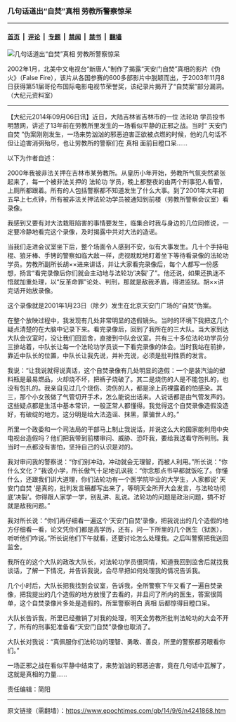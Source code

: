 ### 几句话道出“自焚”真相 劳教所警察惊呆

---

#### [首页](../../../..?n4241868) &nbsp;|&nbsp; [评论](../../../../../epoch-comment?n4241868) &nbsp;|&nbsp; [专题](../../../../../epoch-special?n4241868) &nbsp;|&nbsp; [禁闻](../../../../../epoch-news?n4241868) &nbsp;|&nbsp; [禁书](../../../../../books?n4241868) &nbsp;|&nbsp; [翻墙](https://github.com/gfw-breaker/nogfw/blob/master/README.md?n4241868)


<div><img alt="几句话道出“自焚”真相 劳教所警察惊呆" class="attachment-djy_600_400 size-djy_600_400 wp-post-image" src="https://i.epochtimes.com/assets/uploads/2014/09/1407101314002639.jpg"/>
<div class="caption">
 <p>
  2002年1月，北美中文电视台“新唐人”制作了揭露“天安门自焚”真相的影片《伪火》（False Fire），该片从各国参赛的600多部影片中脱颖而出，于2003年11月8日获得第51届哥伦布国际电影电视节荣誉奖，该纪录片揭开了“自焚案”部分漏洞。（大纪元资料室）
 </p>
</div></div><hr/><div class="post_content" id="artbody" itemprop="articleBody">
 <!-- article content begin -->
 <p>
  【大纪元2014年09月06日讯】近日，大陆吉林省吉林市的一位
  <ok href="https://www.epochtimes.com/gb/tag/%E6%B3%95%E8%BD%AE%E5%8A%9F.html">
   法轮功
  </ok>
  学员投书明慧网，讲述了13年前在劳教所里发生的一场看似平静的正邪之战。当时“
  <ok href="https://www.epochtimes.com/gb/tag/%E5%A4%A9%E5%AE%89%E9%97%A8%E8%87%AA%E7%84%9A.html">
   天安门自焚
  </ok>
  ”伪案刚刚发生，一场来势汹汹的邪恶迫害正欲被点燃的时候，他的几句话不但让迫害消弭殆尽，也让劳教所的警察们在
  <ok href="https://www.epochtimes.com/gb/tag/%E7%9C%9F%E7%9B%B8.html">
   真相
  </ok>
  面前目瞪口呆……
 </p>
 <p>
  以下为作者自述：
 </p>
 <p>
  2000年我被非法关押在吉林市某劳教所。从皇历小年开始，劳教所气氛突然紧张起来了，每一个被非法关押的
  <ok href="https://www.epochtimes.com/gb/tag/%E6%B3%95%E8%BD%AE%E5%8A%9F.html">
   法轮功
  </ok>
  学员，晚上都整夜的由两个刑事犯人看管，上厕所都跟着。所有的人包括警察都不知道发生了什么大事。到了2001年大年初五早上七点钟，所有被非法关押法轮功学员被通知到前楼（劳教所警察会议室）看录像。
 </p>
 <p>
  我感到又要有对大法栽赃陷害的事情要发生，临集合时我与身边的几位同修说，一定要冷静地看完这个录像，及时揭露中共对大法的造谣。
 </p>
 <p>
  当我们走进会议室坐下后，整个场面令人感到不安，似有大事发生。几十个手持电棍、狼牙棒、手铐的警察如临大敌一样，虎视眈眈地盯着坐下等待看录像的法轮功学员。劳教所副所长胡××进来讲话，并让大家看完录像后，每个人都写一份感想，扬言“看完录像后你们就会主动地与法轮功‘决裂’了”。他还说，如果还执迷不悟就加重处理，以“反革命罪”论处、判刑，那就是敌我矛盾，得进监狱。胡××讲完话开始放录像。
 </p>
 <p>
  这个录像就是2001年1月23日（除夕）发生在北京天安门广场的“自焚”伪案。
 </p>
 <p>
  在整个放映过程中，我发现有几处非常明显的造假镜头。当时的环境下我把这几个疑点清楚的在大脑中记录下来。看完录像后，回到了我所在的三大队。当大家到达大队会议室时，没让我们回监舍，直接到中队会议室。共有三十多位法轮功学员分三排站着，中队长让每一个法轮功学员谈一下看完录像的体会。当时我站在前排，靠近中队长的位置，中队长让我先说，并补充说，必须是批判性质的发言。
 </p>
 <p>
  我说：“让我说就得说真话，这个自焚录像有几处明显的造假：一个是装汽油的塑料瓶是最易燃品，火却烧不坏，把裤子烧破了。其二是烧伤的人是不能包扎的，也没有包扎的。我亲自见过几个烧伤、烫伤的人，都是涂上药裸露着的怕感染。其三，那个小女孩做了气管切开手术，怎么能说出话来。人说话都是由气管发声的。这些疑点都是生活中基本常识，一般正常人都懂得。我觉得这个自焚录像造假没造好，有破绽的地方。这分明是给大法造谣、抹黑，蒙骗世人的。”
 </p>
 <p>
  所里一个政委和一个司法局的干部马上制止我说话，并说这么大的国家能利用中央电视台造假吗？他们把我带到前楼审问、威胁、恐吓我，要给我送看守所判刑。我当时一点都没有害怕，坚持自己的认识是对的。
 </p>
 <p>
  我对审问我的警察说：“你们别冲动，冲动就会无理智，而被人利用。”所长说：“你什么文化？”我说小学，所长傲气十足地讥讽我：“你念那点书早都就饭吃了。你懂什么，还跟我们讲大道理，你们法轮功有一个医学院毕业的大学生，人家都说‘
  <ok href="https://www.epochtimes.com/gb/tag/%E5%A4%A9%E5%AE%89%E9%97%A8%E8%87%AA%E7%84%9A.html">
   天安门自焚
  </ok>
  ’是真的，批判发言稿都写出来了，等明天全所开大会发言，与法轮功彻底‘决裂’。你得跟人家学一学，别乱讲、乱说。法轮功的问题是政治问题，搞不好就是敌我问题。”
 </p>
 <p>
  我对所长说：“你们再仔细看一遍这个‘天安门自焚’录像，把我说出的几个造假的地方仔细看一看，论文凭你们都是高学历，还有，问一下所里的几个医生（狱医），听听他们咋说。”所长说他们下午就看，还要讨论怎么处理我。之后叫警察把我送回监舍。
 </p>
 <p>
  我所在的这个大队的政改大队长，对法轮功学员很同情，知道我回到监舍后就找我谈话，了解一下情况，并告诉我说，会尽早把如何处理我的情况告诉我。
 </p>
 <p>
  几个小时后，大队长把我找到会议室，告诉我，全所警察下午又看了一遍自焚录像，把我提出的几个造假的地方放慢了去看的，并且问了所内的医生，答案很简单，这个自焚录像片多处是造假的。所里警察明白
  <ok href="https://www.epochtimes.com/gb/tag/%E7%9C%9F%E7%9B%B8.html">
   真相
  </ok>
  后都惊得目瞪口呆。
 </p>
 <p>
  大队长告诉我，所里已经撤销了对我的处理，明天全劳教所批判法轮功的大会不开了，所有的刑事犯准备看“天安门自焚”录像也取消了。
 </p>
 <p>
  大队长对我说：“真佩服你们法轮功的理智、勇敢、善良，所里的警察都另眼看你们。”
 </p>
 <p>
  一场正邪之战在看似平静中结束了，来势汹汹的邪恶迫害，竟在几句话中瓦解了，这就是真相的力量……
 </p>
 <p>
  责任编辑：简阳
 </p>
 <!-- article content end -->
 <div id="below_article_ad">
 </div>
</div>


---

原文链接（需翻墙）：https://www.epochtimes.com/gb/14/9/6/n4241868.htm